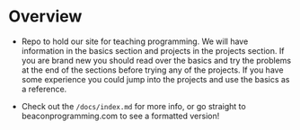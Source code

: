 # Overview

* Repo to hold our site for teaching programming.  We will have information in the basics section and projects in the projects section.
  If you are brand new you should read over the basics and try the problems at the end of the sections before trying any of the projects.
  If you have some experience you could jump into the projects and use the basics as a reference.

* Check out the `/docs/index.md` for more info, or go straight to beaconprogramming.com to see a formatted version!
